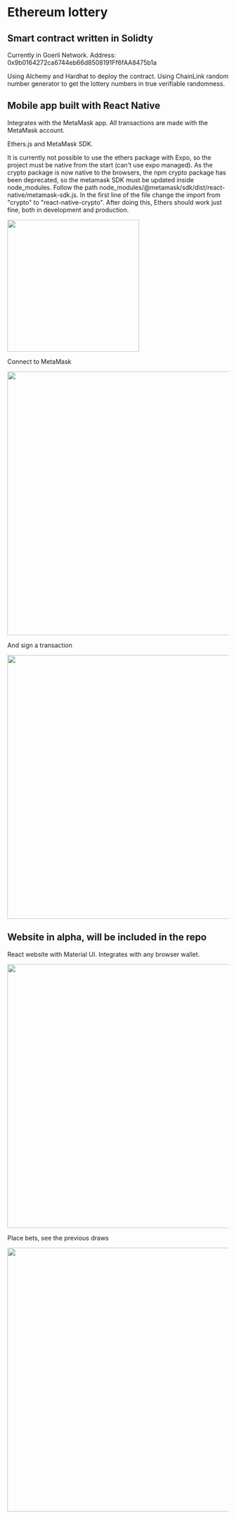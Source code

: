 # Ethereum lottery

## Smart contract written in Solidty

Currently in Goerli Network. Address: 0x9b0164272ca6744eb66d8508191Ff6fAA8475b1a

Using Alchemy and Hardhat to deploy the contract. Using ChainLink random number generator to get the lottery numbers in true verifiable randomness.

## Mobile app built with React Native

Integrates with the MetaMask app. All transactions are made with the MetaMask account.

Ethers.js and MetaMask SDK.

It is currently not possible to use the ethers package with Expo, so the project must be native from the start (can't use expo managed). As the crypto package is now native to the browsers, the npm crypto package has been deprecated, so the metamask SDK must be updated inside node_modules. Follow the path node_modules/@metamask/sdk/dist/react-native/metamask-sdk.js. In the first line of the file change the import from "crypto" to "react-native-crypto". After doing this, Ethers should work just fine, both in development and production.

<img src="https://i.imgur.com/9TeMGLg.jpg" width="300"/>

Connect to MetaMask

<img src="https://i.imgur.com/yizU9yC.gif" width="600"/>

And sign a transaction

<img src="https://i.imgur.com/TXGqRmu.gif" width="600"/>

## Website in alpha, will be included in the repo

React website with Material UI. Integrates with any browser wallet.

<img src="https://i.imgur.com/opBpPVD.png" width="600"/>



Place bets, see the previous draws

<img src="https://i.imgur.com/OR0aEky.png" width="600"/>